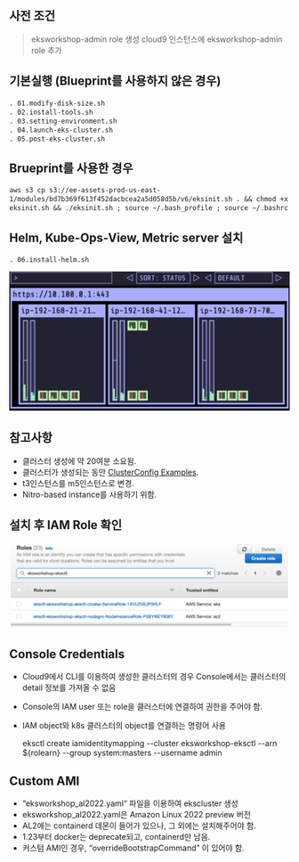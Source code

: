 ## 사전 조건
> eksworkshop-admin role 생성
> cloud9 인스턴스에 eksworkshop-admin role 추가

## 기본실행 (Blueprint를 사용하지 않은 경우)
    . 01.modify-disk-size.sh
    . 02.install-tools.sh
    . 03.setting-environment.sh
    . 04.launch-eks-cluster.sh
    . 05.post-eks-cluster.sh

## Brueprint를 사용한 경우
    aws s3 cp s3://ee-assets-prod-us-east-1/modules/bd7b369f613f452dacbcea2a5d058d5b/v6/eksinit.sh . && chmod +x eksinit.sh && ./eksinit.sh ; source ~/.bash_profile ; source ~/.bashrc

## Helm, Kube-Ops-View, Metric server 설치
    . 06.install-helm.sh

![IAM Role](images/kube-ops-view.png)

## 참고사항
* 클러스터 생성에 약 20여분 소요됨.
* 클러스터가 생성되는 동안 [ClusterConfig Examples](https://github.com/weaveworks/eksctl/tree/main/examples).
* t3인스턴스를 m5인스턴스로 변경.  
* Nitro-based instance를 사용하기 위함.

## 설치 후 IAM Role 확인
![IAM Role](images/iam-role.jpg)

## Console Credentials
* Cloud9에서 CLI를 이용하여 생성한 클러스터의 경우 Console에서는 클러스터의 detail 정보를 가져올 수 없음
* Console의 IAM user 또는 role을 클러스터에 연결하여 권한을 주어야 함.
* IAM object와 k8s 클러스터의 object를 연결하는 명령어 사용  

    eksctl create iamidentitymapping --cluster eksworkshop-eksctl --arn ${rolearn} --group system:masters --username admin

## Custom AMI
* “eksworkshop_al2022.yaml“ 파일을 이용하여 ekscluster 생성
* eksworkshop_al2022.yaml은 Amazon Linux 2022 preview 버전
* AL2에는 containerd 데몬이 들어가 있으나, 그 외에는 설치해주어야 함.
* 1.23부터 docker는 deprecate되고, containerd만 남음.
* 커스텀 AMI인 경우, “overrideBootstrapCommand” 이 있어야 함. 